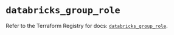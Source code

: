 # `databricks_group_role`

Refer to the Terraform Registry for docs: [`databricks_group_role`](https://registry.terraform.io/providers/databricks/databricks/1.85.0/docs/resources/group_role).
